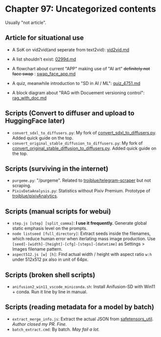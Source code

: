 # Chapter 97: Uncategorized contents #

Usually "not article".

## Article for situational use ##

- A SoK on vid2vid(and seperate from text2vid): [vid2vid.md](vid2vid.md)

- A list shouldn't exist: [0299d.md](0299d.md)

- A flowchart about current "APP" making use of "AI art" ~~definitely not face swap~~ : [swap_face_app.md](swap_face_app.md)

- A quiz, meanwhile introduction to "SD in AI / ML": [quiz_4751.md](./quiz_4751.md)

- A block diagram about "RAG with Docuement versioning control": [rag_with_doc.md](rag_with_doc.md)

## Scripts (Convert to diffuser and upload to HuggingFace later) ##

- `convert_sdxl_to_diffusers.py`: My fork of [convert_sdxl_to_diffusers.py](https://github.com/Linaqruf/sdxl-model-converter/blob/main/convert_sdxl_to_diffusers.py). Added quick guide on the top.
- `convert_original_stable_diffusion_to_diffusers.py`: My fork of [convert_original_stable_diffusion_to_diffusers.py](https://github.com/huggingface/diffusers/blob/main/scripts/convert_original_stable_diffusion_to_diffusers.py). Added quick guide on the top.

## Scripts (surviving in the internet) ##

- `purgeme.py`: "/purgeme". Related to [trojblue/telegram-scraper](https://github.com/trojblue/telegram-scraper) but not scraping.
- `PixivDataAnalysis.py`: Statistics without Pixiv Premium. Prototype of [trojblue/pixivAnalytics](https://github.com/trojblue/pixivAnalytics).

## Scripts (manual scripts for webui) ##

- `step.js [step] [split_comma]`: **I use it frequently.** Generate global static emphasis level on the prompts.
- `node listseed [full_directory]`: Extract seeds inside the filenames, which reduce human error when iterlating mass image production. Use `[seed]-[width]-[height]-[cfg]-[steps]-[datetime]` as Settings > Images filename pattern.
- `aspect512.js [w] [h]`: Find actual width / height with aspect ratio `w:h` under 512x512 px also in unit of 64px.

## Scripts (broken shell scripts) ##

- `anifusion2_win11_vscode_miniconda.sh`: Install Anifusion-SD with Win11 + conda. Run it line by line in manual.

## Scripts (reading metadata for a model by batch) ##

- `extract_merge_info.js`: Extract the actual JSON from [safetensors_util](https://github.com/by321/safetensors_util). *Author closed my PR. Fine.*
- `batch_extract.cmd`: By batch. *May fail a lot.*